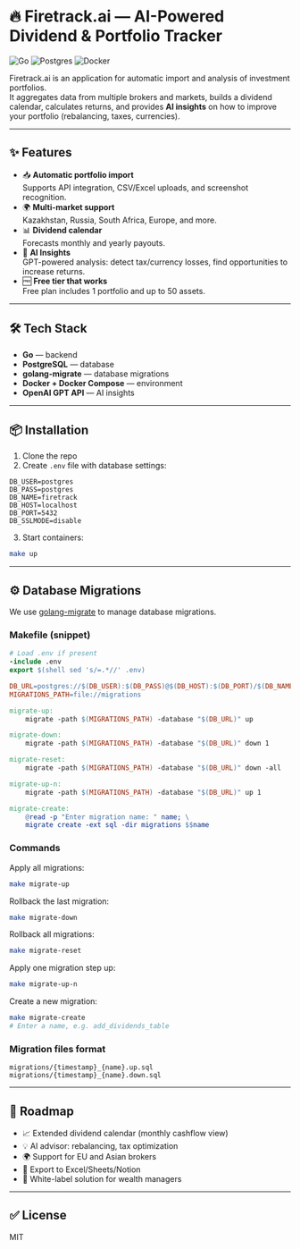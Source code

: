 # 🔥 Firetrack.ai — AI-Powered Dividend & Portfolio Tracker

![Go](https://img.shields.io/badge/backend-Go-blue)
![Postgres](https://img.shields.io/badge/database-PostgreSQL-blue)
![Docker](https://img.shields.io/badge/containerized-Docker-blue)

Firetrack.ai is an application for automatic import and analysis of investment portfolios.  
It aggregates data from multiple brokers and markets, builds a dividend calendar, calculates returns, and provides **AI insights** on how to improve your portfolio (rebalancing, taxes, currencies).

---

## ✨ Features

- 📥 **Automatic portfolio import**  
  Supports API integration, CSV/Excel uploads, and screenshot recognition.
- 🌍 **Multi-market support**  
  Kazakhstan, Russia, South Africa, Europe, and more.
- 📊 **Dividend calendar**  
  Forecasts monthly and yearly payouts.
- 🤖 **AI Insights**  
  GPT-powered analysis: detect tax/currency losses, find opportunities to increase returns.
- 🆓 **Free tier that works**  
  Free plan includes 1 portfolio and up to 50 assets.

---

## 🛠️ Tech Stack

- **Go** — backend
- **PostgreSQL** — database
- **golang-migrate** — database migrations
- **Docker + Docker Compose** — environment
- **OpenAI GPT API** — AI insights

---

## 📦 Installation

1. Clone the repo
2. Create `.env` file with database settings:

```dotenv
DB_USER=postgres
DB_PASS=postgres
DB_NAME=firetrack
DB_HOST=localhost
DB_PORT=5432
DB_SSLMODE=disable
```

3. Start containers:

```bash
make up
```

---

## ⚙️ Database Migrations

We use [golang-migrate](https://github.com/golang-migrate/migrate) to manage database migrations.

### Makefile (snippet)

```makefile
# Load .env if present
-include .env
export $(shell sed 's/=.*//' .env)

DB_URL=postgres://$(DB_USER):$(DB_PASS)@$(DB_HOST):$(DB_PORT)/$(DB_NAME)?sslmode=$(DB_SSLMODE)
MIGRATIONS_PATH=file://migrations

migrate-up:
	migrate -path $(MIGRATIONS_PATH) -database "$(DB_URL)" up

migrate-down:
	migrate -path $(MIGRATIONS_PATH) -database "$(DB_URL)" down 1

migrate-reset:
	migrate -path $(MIGRATIONS_PATH) -database "$(DB_URL)" down -all

migrate-up-n:
	migrate -path $(MIGRATIONS_PATH) -database "$(DB_URL)" up 1

migrate-create:
	@read -p "Enter migration name: " name; \
	migrate create -ext sql -dir migrations $$name
```

### Commands

Apply all migrations:
```bash
make migrate-up
```

Rollback the last migration:
```bash
make migrate-down
```

Rollback all migrations:
```bash
make migrate-reset
```

Apply one migration step up:
```bash
make migrate-up-n
```

Create a new migration:
```bash
make migrate-create
# Enter a name, e.g. add_dividends_table
```

### Migration files format

```
migrations/{timestamp}_{name}.up.sql
migrations/{timestamp}_{name}.down.sql
```

---

## 🔮 Roadmap

- 📈 Extended dividend calendar (monthly cashflow view)
- 💡 AI advisor: rebalancing, tax optimization
- 🌍 Support for EU and Asian brokers
- 🧾 Export to Excel/Sheets/Notion
- 🏦 White-label solution for wealth managers

---

## ✅ License

MIT
